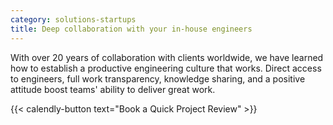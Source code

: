 ```yaml
---
category: solutions-startups
title: Deep collaboration with your in-house engineers
---
```


With over 20 years of collaboration with clients worldwide, we have
learned how to establish a productive engineering culture that works.
Direct access to engineers, full work transparency, knowledge sharing,
and a positive attitude boost teams' ability to deliver great work.

{{< calendly-button text="Book a Quick Project Review" >}}
